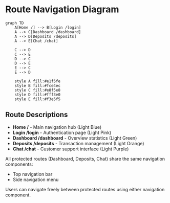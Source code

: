 # Route Navigation Diagram

```mermaid
graph TD
    A[Home /] --> B[Login /login]
    A --> C[Dashboard /dashboard]
    A --> D[Deposits /deposits]
    A --> E[Chat /chat]
    
    C --> D
    C --> E
    D --> C
    D --> E
    E --> C
    E --> D
    
    style A fill:#e1f5fe
    style B fill:#fce4ec
    style C fill:#e8f5e8
    style D fill:#fff3e0
    style E fill:#f3e5f5
```

## Route Descriptions

- **Home /** - Main navigation hub (Light Blue)
- **Login /login** - Authentication page (Light Pink)
- **Dashboard /dashboard** - Overview statistics (Light Green)
- **Deposits /deposits** - Transaction management (Light Orange)
- **Chat /chat** - Customer support interface (Light Purple)

All protected routes (Dashboard, Deposits, Chat) share the same navigation components:
- Top navigation bar
- Side navigation menu

Users can navigate freely between protected routes using either navigation component.